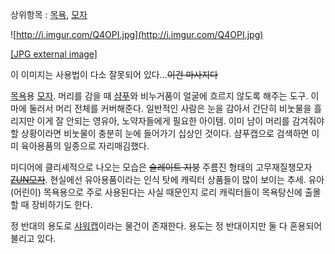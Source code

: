 상위항목 : [목욕](%EB%AA%A9%EC%9A%95.md), [모자](%EB%AA%A8%EC%9E%90.md)

![http://i.imgur.com/Q4OPI.jpg](http://i.imgur.com/Q4OPI.jpg)

[[JPG external image]](http://i.imgur.com/Q4OPI.jpg)

  
이 이미지는 사용법이 다소 잘못되어 있다...<del>이건 마사지다</del>

[목욕](%EB%AA%A9%EC%9A%95.md)용 [모자](%EB%AA%A8%EC%9E%90.md). 머리를 감을 때
[샴푸](%EC%83%B4%ED%91%B8.md)와 비누거품이 얼굴에 흐르지 않도록 해주는 도구. 이마에 둘러서 머리 전체를
커버해준다. 일반적인 사람은 눈을 감아서 간단히 비눗물을 흘리지만 이게 잘 안되는 영유아, 노약자들에게 필요한 아이템. 이미 남이 머리를
감겨줘야 할 상황이라면 비눗물이 충분히 눈에 들어가기 십상인 것이다. 샴푸캡으로 검색하면 이미 육아용품의 일종으로 자리매김했다.

미디어에 클리셰적으로 나오는 모습은 <del>슬레이트 지붕</del> 주름진 형태의 고무재질챙모자
<del>[ZUN모자](ZUN%EB%AA%A8%EC%9E%90.md)</del>. 현실에선 유아용품이라는 인식 탓에 캐릭터 상품들이
많이 보이는 추세. 유아(어린이) 목욕용으로 주로 사용된다는 사실 때문인지 로리 캐릭터들이 목욕탕신에 출몰할 때 장비하기도 한다.

정 반대의 용도로 [샤워캡](%EC%83%A4%EC%9B%8C%EC%BA%A1.md)이라는 물건이 존재한다. 용도는 정 반대이지만 둘
다 혼용되어 불리고 있다.

